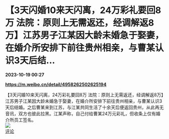 # 【3天闪婚10来天闪离，24万彩礼要回8万 法院：原则上无需返还，经调解返8万】江苏男子江某因大龄未婚急于娶妻，在婚介所安排下前往贵州相亲，与曹某认识3天后结...

**2023-10-19 00:27**

**https://m.weibo.cn/detail/4958262502625194**

【3天闪婚10来天闪离，24万彩礼要回8万 法院：原则上无需返还，经调解返8万】江苏男子江某因大龄未婚急于娶妻，在婚介所安排下前往贵州相亲，与曹某认识3天后结婚。之后曹某来到江苏，与江某共同生活了十余天后便返回贵州，从此再无音讯，双方也彼此拉黑。江某声称，自己付给曹某24万元彩礼，但收条上仅有婚介所员工签名。  
![](https://img3.chouti.com/CHOUTI_231018_1B692F2D8E2C45CC8F9FFAEF5F4381FD.jpg)  
[评论](https://m.chouti.com/link/40329621)